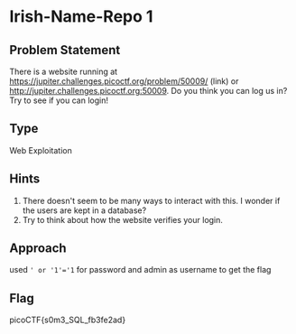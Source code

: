 # Irish-Name-Repo 1

## Problem Statement

There is a website running at https://jupiter.challenges.picoctf.org/problem/50009/ (link) or http://jupiter.challenges.picoctf.org:50009. Do you think you can log us in? Try to see if you can login!

## Type

Web Exploitation

## Hints

1. There doesn't seem to be many ways to interact with this. I wonder if the users are kept in a database?
2. Try to think about how the website verifies your login.

## Approach
 used `' or '1'='1` for password and admin as username to get the flag


## Flag

picoCTF{s0m3_SQL_fb3fe2ad}